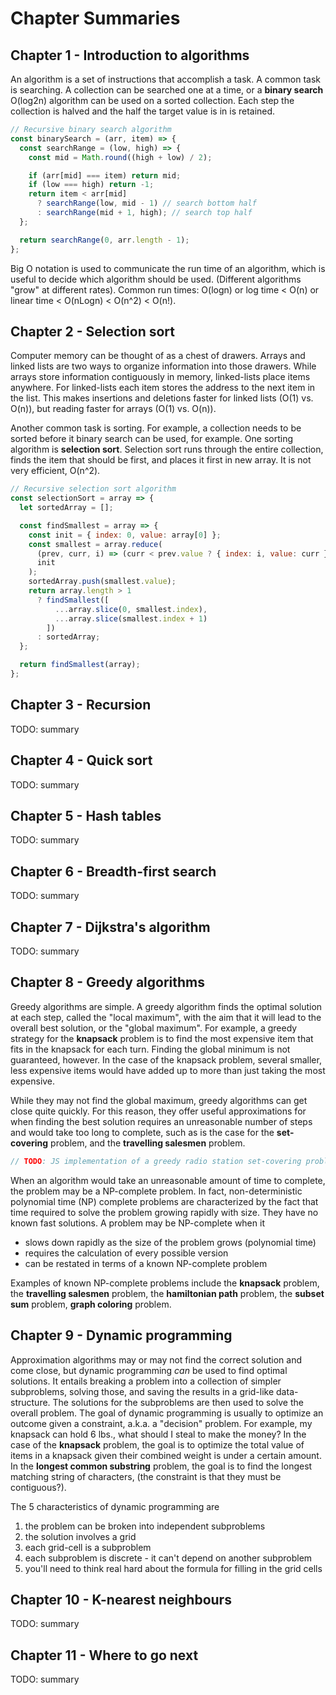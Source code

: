 [comment]: Links:
[melanie]: https://github.com/melaniebrgr
[stephanie]: https://github.com/stephanie56
[nick]: https://github.com/NicholasGWK
[stefan]: https://github.com/stefannew
[meltem]: https://github.com/turquoisemelon
[sarah]: https://github.com/srhboo
[jocelyn]: https://github.com/jocelynjeffrey
[shaun]: https://github.com/ShaunLloyd
[sean]: https://github.com/seanmay

# Chapter Summaries

## Chapter 1 - Introduction to algorithms

An algorithm is a set of instructions that accomplish a task. A common task is searching. A collection can be searched one at a time, or a **binary search** O(log2n) algorithm can be used on a sorted collection. Each step the collection is halved and the half the target value is in is retained.

```javascript
// Recursive binary search algorithm
const binarySearch = (arr, item) => {
  const searchRange = (low, high) => {
    const mid = Math.round((high + low) / 2);

    if (arr[mid] === item) return mid;
    if (low === high) return -1;
    return item < arr[mid]
      ? searchRange(low, mid - 1) // search bottom half
      : searchRange(mid + 1, high); // search top half
  };

  return searchRange(0, arr.length - 1);
};
```

Big O notation is used to communicate the run time of an algorithm, which is useful to decide which algorithm should be used. (Different algorithms "grow" at different rates). Common run times: O(logn) or log time < O(n) or linear time < O(nLogn) < O(n^2) < O(n!).

## Chapter 2 - Selection sort

Computer memory can be thought of as a chest of drawers. Arrays and linked lists are two ways to organize information into those drawers. While arrays store information contiguously in memory, linked-lists place items anywhere. For linked-lists each item stores the address to the next item in the list. This makes insertions and deletions faster for linked lists (O(1) vs. O(n)), but reading faster for arrays (O(1) vs. O(n)).

Another common task is sorting. For example, a collection needs to be sorted before it binary search can be used, for example. One sorting algorithm is **selection sort**. Selection sort runs through the entire collection, finds the item that should be first, and places it first in new array. It is not very efficient, O(n^2).

```javascript
// Recursive selection sort algorithm
const selectionSort = array => {
  let sortedArray = [];

  const findSmallest = array => {
    const init = { index: 0, value: array[0] };
    const smallest = array.reduce(
      (prev, curr, i) => (curr < prev.value ? { index: i, value: curr } : prev),
      init
    );
    sortedArray.push(smallest.value);
    return array.length > 1
      ? findSmallest([
          ...array.slice(0, smallest.index),
          ...array.slice(smallest.index + 1)
        ])
      : sortedArray;
  };

  return findSmallest(array);
};
```

## Chapter 3 - Recursion

TODO: summary

## Chapter 4 - Quick sort

TODO: summary

## Chapter 5 - Hash tables

TODO: summary

## Chapter 6 - Breadth-first search

TODO: summary

## Chapter 7 - Dijkstra's algorithm

TODO: summary

## Chapter 8 - Greedy algorithms

Greedy algorithms are simple. A greedy algorithm finds the optimal solution at each step, called the "local maximum", with the aim that it will lead to the overall best solution, or the "global maximum". For example, a greedy strategy for the **knapsack** problem is to find the most expensive item that fits in the knapsack for each turn. Finding the global minimum is not guaranteed, however. In the case of the knapsack problem, several smaller, less expensive items would have added up to more than just taking the most expensive.

While they may not find the global maximum, greedy algorithms can get close quite quickly. For this reason, they offer useful approximations for when finding the best solution requires an unreasonable number of steps and would take too long to complete, such as is the case for the **set-covering** problem, and the **travelling salesmen** problem.

```javascript
// TODO: JS implementation of a greedy radio station set-covering problem
```

When an algorithm would take an unreasonable amount of time to complete, the problem may be a NP-complete problem. In fact, non-deterministic polynomial time (NP) complete problems are characterized by the fact that time required to solve the problem growing rapidly with size. They have no known fast solutions. A problem may be NP-complete when it

- slows down rapidly as the size of the problem grows (polynomial time)
- requires the calculation of every possible version
- can be restated in terms of a known NP-complete problem

Examples of known NP-complete problems include the **knapsack** problem, the **travelling salesmen** problem, the **hamiltonian path** problem, the **subset sum** problem, **graph coloring** problem.

## Chapter 9 - Dynamic programming

Approximation algorithms may or may not find the correct solution and come close, but dynamic programming _can_ be used to find optimal solutions. It entails breaking a problem into a collection of simpler subproblems, solving those, and saving the results in a grid-like data-structure. The solutions for the subproblems are then used to solve the overall problem. The goal of dynamic programming is usually to optimize an outcome given a constraint, a.k.a. a "decision" problem. For example, my knapsack can hold 6 lbs., what should I steal to make the money? In the case of the **knapsack** problem, the goal is to optimize the total value of items in a knapsack given their combined weight is under a certain amount. In the **longest common substring** problem, the goal is to find the longest matching string of characters, (the constraint is that they must be contiguous?).

The 5 characteristics of dynamic programming are

1. the problem can be broken into independent subproblems
2. the solution involves a grid
3. each grid-cell is a subproblem
4. each subproblem is discrete - it can't depend on another subproblem
5. you'll need to think real hard about the formula for filling in the grid cells

## Chapter 10 - K-nearest neighbours

TODO: summary

## Chapter 11 - Where to go next

TODO: summary
